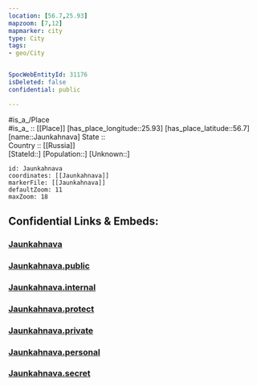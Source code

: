 ```yaml
---
location: [56.7,25.93] 
mapzoom: [7,12] 
mapmarker: city 
type: City
tags:
- geo/City


SpocWebEntityId: 31176
isDeleted: false
confidential: public

---
```

#is_a_/Place  
#is_a_ :: [[Place]] 
[has_place_longitude::25.93] 
[has_place_latitude::56.7] 
[name::Jaunkahnava] 
State ::  
Country :: [[Russia]]  
[StateId::] 
[Population::] 
[Unknown::] 


```leaflet
id: Jaunkahnava
coordinates: [[Jaunkahnava]] 
markerFile: [[Jaunkahnava]] 
defaultZoom: 11 
maxZoom: 18
```


## Confidential Links & Embeds: 

### [Jaunkahnava](/_Standards/Earth/Continent/Europe/Europe~North/Latvia/Regions~Latvia/Vidzeme/counties~Vidzeme/Madona/City/Jaunkahnava.md) 

### [Jaunkahnava.public](/_public/Earth/Continent/Europe/Europe~North/Latvia/Regions~Latvia/Vidzeme/counties~Vidzeme/Madona/City/Jaunkahnava.public.md) 

### [Jaunkahnava.internal](/_internal/Earth/Continent/Europe/Europe~North/Latvia/Regions~Latvia/Vidzeme/counties~Vidzeme/Madona/City/Jaunkahnava.internal.md) 

### [Jaunkahnava.protect](/_protect/Earth/Continent/Europe/Europe~North/Latvia/Regions~Latvia/Vidzeme/counties~Vidzeme/Madona/City/Jaunkahnava.protect.md) 

### [Jaunkahnava.private](/_private/Earth/Continent/Europe/Europe~North/Latvia/Regions~Latvia/Vidzeme/counties~Vidzeme/Madona/City/Jaunkahnava.private.md) 

### [Jaunkahnava.personal](/_personal/Earth/Continent/Europe/Europe~North/Latvia/Regions~Latvia/Vidzeme/counties~Vidzeme/Madona/City/Jaunkahnava.personal.md) 

### [Jaunkahnava.secret](/_secret/Earth/Continent/Europe/Europe~North/Latvia/Regions~Latvia/Vidzeme/counties~Vidzeme/Madona/City/Jaunkahnava.secret.md)

